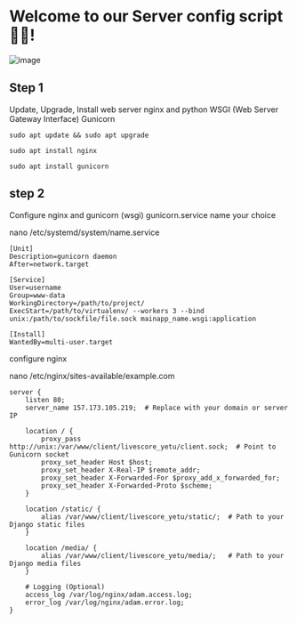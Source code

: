 # Welcome to our Server config script🐕‍🦺!

![image](https://github.com/user-attachments/assets/e2be45b1-f334-4eec-997f-b7ef8232c49b)


## Step 1 
Update, Upgrade, Install web server nginx and python WSGI (Web Server Gateway Interface) Gunicorn
```
sudo apt update && sudo apt upgrade
```

```
sudo apt install nginx
```
```
sudo apt install gunicorn
```

## step 2
Configure nginx and gunicorn (wsgi)
gunicorn.service name your choice

nano /etc/systemd/system/name.service

```
[Unit]
Description=gunicorn daemon
After=network.target

[Service]
User=username
Group=www-data
WorkingDirectory=/path/to/project/
ExecStart=/path/to/virtualenv/ --workers 3 --bind unix:/path/to/sockfile/file.sock mainapp_name.wsgi:application

[Install]
WantedBy=multi-user.target
```


configure nginx

nano /etc/nginx/sites-available/example.com

```
server {
    listen 80;
    server_name 157.173.105.219;  # Replace with your domain or server IP

    location / {
        proxy_pass http://unix:/var/www/client/livescore_yetu/client.sock;  # Point to Gunicorn socket
        proxy_set_header Host $host;
        proxy_set_header X-Real-IP $remote_addr;
        proxy_set_header X-Forwarded-For $proxy_add_x_forwarded_for;
        proxy_set_header X-Forwarded-Proto $scheme;
    }

    location /static/ {
        alias /var/www/client/livescore_yetu/static/;  # Path to your Django static files
    }

    location /media/ {
        alias /var/www/client/livescore_yetu/media/;   # Path to your Django media files
    }

    # Logging (Optional)
    access_log /var/log/nginx/adam.access.log;
    error_log /var/log/nginx/adam.error.log;
}
```
